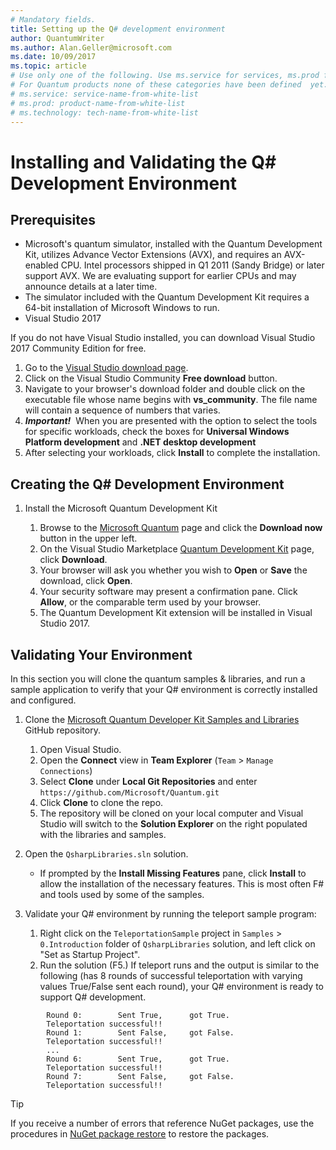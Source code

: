 ```yaml
---
# Mandatory fields.
title: Setting up the Q# development environment 
author: QuantumWriter
ms.author: Alan.Geller@microsoft.com 
ms.date: 10/09/2017
ms.topic: article
# Use only one of the following. Use ms.service for services, ms.prod for on-prem. Remove the # before the relevant field.
# For Quantum products none of these categories have been defined  yet.
# ms.service: service-name-from-white-list
# ms.prod: product-name-from-white-list
# ms.technology: tech-name-from-white-list
---
```


# Installing and Validating the Q# Development Environment


## Prerequisites

- Microsoft's quantum simulator, installed with the Quantum Development Kit, utilizes Advance Vector Extensions (AVX), and requires an AVX-enabled CPU. Intel processors shipped in Q1 2011 (Sandy Bridge) or later support AVX. We are evaluating support for earlier CPUs and may announce details at a later time.
- The simulator included with the Quantum Development Kit requires a 64-bit installation of Microsoft Windows to run.
- Visual Studio 2017

If you do not have Visual Studio installed, you can download Visual Studio 2017 Community Edition for free.
1. Go to the [Visual Studio download page](https://www.visualstudio.com/downloads/).
1. Click on the Visual Studio Community **Free download** button.
2. Navigate to your browser's download folder and double click on the executable file whose name begins with **vs_community**. The file name will contain a sequence of numbers that varies.
3. _**Important!**_ &nbsp;When you are presented with the option to select the tools for specific workloads, check the boxes for **Universal Windows Platform development** and **.NET desktop development**
4. After selecting your workloads, click **Install** to complete the installation.

## Creating the Q# Development Environment 

1. Install the Microsoft Quantum Development Kit

    1. Browse to the [Microsoft Quantum](https://www.microsoft.com/en-us/quantum/development-kit) page and click the **Download now** button in the upper left.
    2. On the Visual Studio Marketplace [Quantum Development Kit](https://marketplace.visualstudio.com/items?itemName=quantum.DevKit) page, click **Download**. 
    3. Your browser will ask you whether you wish to **Open** or **Save** the download, click **Open**.
    4. Your security software may present a confirmation pane. Click **Allow**, or the comparable term used by your browser.
    5. The Quantum Development Kit extension will be installed in Visual Studio 2017.

## Validating Your Environment

In this section you will clone the quantum samples & libraries, and run a sample application to verify that your Q# environment is correctly installed and configured. 

1. Clone the [Microsoft Quantum Developer Kit Samples and Libraries](https://github.com/microsoft/quantum) GitHub repository.
    1. Open Visual Studio.
    2. Open the **Connect** view in **Team Explorer** (`Team` > `Manage Connections`)
    3. Select **Clone** under **Local Git Repositories** and enter `https://github.com/Microsoft/Quantum.git`
    4. Click **Clone** to clone the repo.
    5. The repository will be cloned on your local computer and Visual Studio will switch to the **Solution Explorer** on the right populated with the libraries and samples.

2. Open the `QsharpLibraries.sln` solution. 
    - If prompted by the **Install Missing Features** pane, click **Install** to allow the installation of the necessary features. This is most often F# and tools used by some of the samples.

3. Validate your Q# environment by running the teleport sample program:
    
   1. Right click on the `TeleportationSample` project in `Samples` > `0.Introduction` folder of `QsharpLibraries` solution, and left click on "Set as Startup Project".
   2. Run the solution (F5.) If teleport runs and the output is similar to the following (has 8 rounds of successful teleportation with varying values True/False sent each round), your Q# environment is ready to support Q# development.

```
        Round 0:        Sent True,      got True. 
        Teleportation successful!!
        Round 1:        Sent False,     got False. 
        Teleportation successful!!
        ...
        Round 6:        Sent True,      got True. 
        Teleportation successful!!
        Round 7:        Sent False,     got False. 
        Teleportation successful!!
```

> [!Tip]
> If you receive a number of errors that reference NuGet packages, use the procedures in [NuGet package restore](https://docs.microsoft.com/en-us/nuget/consume-packages/package-restore) to restore the packages.
